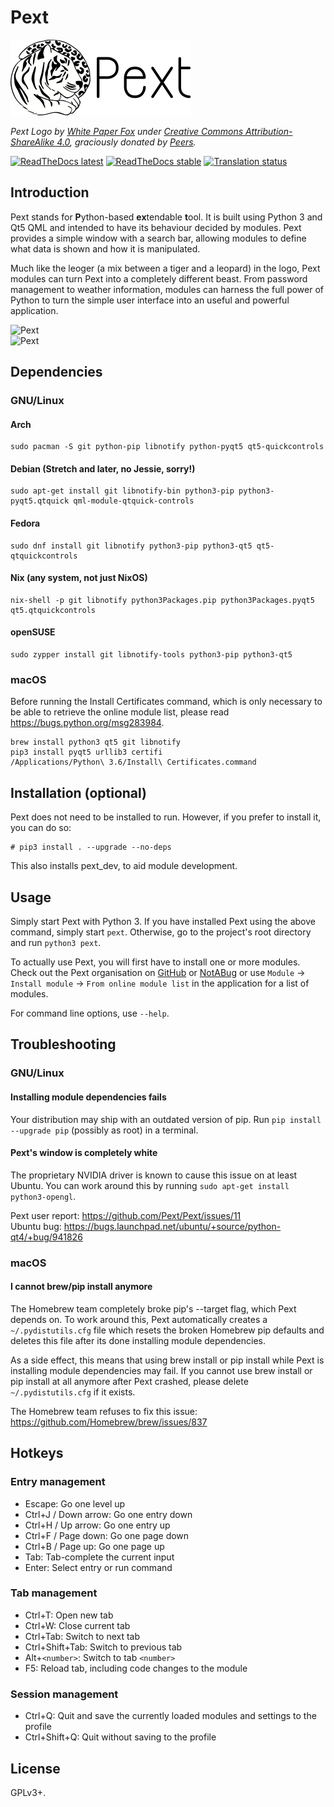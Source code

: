 # Pext

![Pext logo](/logo.png)

*Pext Logo by [White Paper Fox](http://whitepaperfox.com/) under
[Creative Commons Attribution-ShareAlike 4.0](https://creativecommons.org/licenses/by-sa/4.0/),
graciously donated by [Peers](https://peers.community/).*

[![ReadTheDocs latest](https://readthedocs.org/projects/pext/badge/?version=latest)](https://pext.readthedocs.io/en/latest/?badge=latest)
[![ReadTheDocs stable](https://readthedocs.org/projects/pext/badge/?version=stable)](https://pext.readthedocs.io/en/stable/?badge=stable)
[![Translation status](https://hosted.weblate.org/widgets/pext/-/svg-badge.svg)](https://hosted.weblate.org/engage/pext/?utm_source=widget)

## Introduction
Pext stands for **P**ython-based **ex**tendable **t**ool. It is built using
Python 3 and Qt5 QML and intended to have its behaviour decided by modules. Pext
provides a simple window with a search bar, allowing modules to define what
data is shown and how it is manipulated.

Much like the leoger (a mix between a tiger and a leopard) in the logo, Pext
modules can turn Pext into a completely different beast. From password
management to weather information, modules can harness the full power of Python
to turn the simple user interface into an useful and powerful application.

![Pext](/screenshot.jpg)  
![Pext](/screenshot2.jpg)  

## Dependencies
### GNU/Linux
#### Arch

    sudo pacman -S git python-pip libnotify python-pyqt5 qt5-quickcontrols

#### Debian (Stretch and later, no Jessie, sorry!)

    sudo apt-get install git libnotify-bin python3-pip python3-pyqt5.qtquick qml-module-qtquick-controls

#### Fedora

    sudo dnf install git libnotify python3-pip python3-qt5 qt5-qtquickcontrols

#### Nix (any system, not just NixOS)

    nix-shell -p git libnotify python3Packages.pip python3Packages.pyqt5 qt5.qtquickcontrols

#### openSUSE

    sudo zypper install git libnotify-tools python3-pip python3-qt5

### macOS
Before running the Install Certificates command, which is only necessary to be
able to retrieve the online module list, please read https://bugs.python.org/msg283984.

    brew install python3 qt5 git libnotify
    pip3 install pyqt5 urllib3 certifi
    /Applications/Python\ 3.6/Install\ Certificates.command

## Installation (optional)
Pext does not need to be installed to run. However, if you prefer to install
it, you can do so:

    # pip3 install . --upgrade --no-deps

This also installs pext_dev, to aid module development.

## Usage
Simply start Pext with Python 3. If you have installed Pext using the above
command, simply start `pext`. Otherwise, go to the project's root directory and
run `python3 pext`.

To actually use Pext, you will first have to install one or more modules. Check
out the Pext organisation on
[GitHub](https://github.com/Pext) or [NotABug](https://notabug.org/Pext)
or use `Module` -> `Install module` -> `From online module list` in the
application for a list of modules.

For command line options, use `--help`.

## Troubleshooting
### GNU/Linux
#### Installing module dependencies fails
Your distribution may ship with an outdated version of pip. Run
``pip install --upgrade pip`` (possibly as root) in a terminal.

#### Pext's window is completely white
The proprietary NVIDIA driver is known to cause this issue on at least Ubuntu.
You can work around this by running ``sudo apt-get install python3-opengl``.

Pext user report: https://github.com/Pext/Pext/issues/11  
Ubuntu bug: https://bugs.launchpad.net/ubuntu/+source/python-qt4/+bug/941826

### macOS
#### I cannot brew/pip install anymore
The Homebrew team completely broke pip's --target flag, which Pext depends on.
To work around this, Pext automatically creates a ``~/.pydistutils.cfg`` file
which resets the broken Homebrew pip defaults and deletes this file after its
done installing module dependencies.

As a side effect, this means that using brew install or pip install while Pext
is installing module dependencies may fail. If you cannot use brew install or
pip install at all anymore after Pext crashed, please delete
``~/.pydistutils.cfg`` if it exists.

The Homebrew team refuses to fix this issue: https://github.com/Homebrew/brew/issues/837

## Hotkeys
### Entry management
- Escape: Go one level up
- Ctrl+J / Down arrow: Go one entry down
- Ctrl+H / Up arrow: Go one entry up
- Ctrl+F / Page down: Go one page down
- Ctrl+B / Page up: Go one page up
- Tab: Tab-complete the current input
- Enter: Select entry or run command

### Tab management
- Ctrl+T: Open new tab
- Ctrl+W: Close current tab
- Ctrl+Tab: Switch to next tab
- Ctrl+Shift+Tab: Switch to previous tab
- Alt+`<number>`: Switch to tab `<number>`
- F5: Reload tab, including code changes to the module

### Session management
- Ctrl+Q: Quit and save the currently loaded modules and settings to the profile
- Ctrl+Shift+Q: Quit without saving to the profile

## License
GPLv3+.
